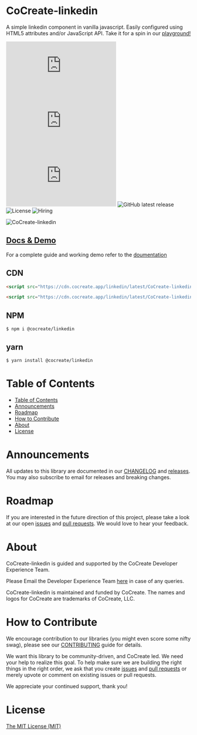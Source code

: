 # CoCreate-linkedin

A simple linkedin component in vanilla javascript. Easily configured using HTML5 attributes and/or JavaScript API. Take it for a spin in our [playground!](https://cocreate.app/docs/linkedin)

![minified](https://img.badgesize.io/https://cdn.cocreate.app/linkedin/latest/CoCreate-linkedin.min.js?style=flat-square&label=minified&color=orange)
![gzip](https://img.badgesize.io/https://cdn.cocreate.app/linkedin/latest/CoCreate-linkedin.min.js?compression=gzip&style=flat-square&label=gzip&color=yellow)
![brotli](https://img.badgesize.io/https://cdn.cocreate.app/linkedin/latest/CoCreate-linkedin.min.js?compression=brotli&style=flat-square&label=brotli)
![GitHub latest release](https://img.shields.io/github/v/release/CoCreate-app/CoCreate-linkedin?style=flat-square)
![License](https://img.shields.io/github/license/CoCreate-app/CoCreate-linkedin?style=flat-square)
![Hiring](https://img.shields.io/static/v1?style=flat-square&label=&message=Hiring&color=blueviolet)

![CoCreate-linkedin](https://cdn.cocreate.app/docs/CoCreate-linkedin.gif)

## [Docs & Demo](https://cocreate.app/docs/linkedin)

For a complete guide and working demo refer to the [doumentation](https://cocreate.app/docs/linkedin)

## CDN

```html
<script src="https://cdn.cocreate.app/linkedin/latest/CoCreate-linkedin.min.js"></script>
```

```html
<script src="https://cdn.cocreate.app/linkedin/latest/CoCreate-linkedin.min.css"></script>
```

## NPM

```shell
$ npm i @cocreate/linkedin
```

## yarn

```shell
$ yarn install @cocreate/linkedin
```

# Table of Contents

- [Table of Contents](#table-of-contents)
- [Announcements](#announcements)
- [Roadmap](#roadmap)
- [How to Contribute](#how-to-contribute)
- [About](#about)
- [License](#license)

<a name="announcements"></a>

# Announcements

All updates to this library are documented in our [CHANGELOG](https://github.com/CoCreate-app/CoCreate-linkedin/blob/master/CHANGELOG.md) and [releases](https://github.com/CoCreate-app/CoCreate-linkedin/releases). You may also subscribe to email for releases and breaking changes.

<a name="roadmap"></a>

# Roadmap

If you are interested in the future direction of this project, please take a look at our open [issues](https://github.com/CoCreate-app/CoCreate-linkedin/issues) and [pull requests](https://github.com/CoCreate-app/CoCreate-linkedin/pulls). We would love to hear your feedback.

<a name="about"></a>

# About

CoCreate-linkedin is guided and supported by the CoCreate Developer Experience Team.

Please Email the Developer Experience Team [here](mailto:develop@cocreate.app) in case of any queries.

CoCreate-linkedin is maintained and funded by CoCreate. The names and logos for CoCreate are trademarks of CoCreate, LLC.

<a name="contribute"></a>

# How to Contribute

We encourage contribution to our libraries (you might even score some nifty swag), please see our [CONTRIBUTING](https://github.com/CoCreate-app/CoCreate-linkedin/blob/master/CONTRIBUTING.md) guide for details.

We want this library to be community-driven, and CoCreate led. We need your help to realize this goal. To help make sure we are building the right things in the right order, we ask that you create [issues](https://github.com/CoCreate-app/CoCreate-linkedin/issues) and [pull requests](https://github.com/CoCreate-app/CoCreate-linkedin/pulls) or merely upvote or comment on existing issues or pull requests.

We appreciate your continued support, thank you!


<a name="license"></a>
# License

[The MIT License (MIT)](https://github.com/CoCreate-app/CoCreate-linkedin/blob/master/LICENSE)
